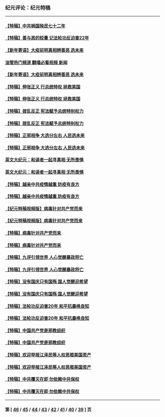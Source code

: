 ### 纪元评论：纪元特稿
---
#### [【特稿】中共祸国殃民七十二年](../../pages/nsc424/n13272607.md?11130330) 
#### [【特稿】善与恶的较量 记法轮功反迫害22年](../../pages/nsc424/n13086597.md?11130330) 
#### [【新年寄语】大疫前明真相辨善恶 选未来](../../pages/nsc424/n12660855.md?11130330) 
#### [油管热门频道 翻墙必看视频 新闻](ok?11130330)
#### [【新年寄语】大疫前明真相辨善恶 选未来](../../pages/nsc424/n12660855.md?11130330) 
#### [【特稿】伸张正义 行总统特权 拯救美国](../../pages/nsc424/n12616806.md?11130330) 
#### [【特稿】伸张正义 行总统特权 拯救美国](../../pages/nsc424/n12616806.md?11130330) 
#### [【特稿】拨乱反正 宪法赋予总统特别权力](../../pages/nsc424/n12598306.md?11130330) 
#### [【特稿】拨乱反正 宪法赋予总统特别权力](../../pages/nsc424/n12598306.md?11130330) 
#### [【特稿】正邪相争 大选分左右 人民选未来](../../pages/nsc424/n12545208.md?11130330) 
#### [【特稿】正邪相争 大选分左右 人民选未来](../../pages/nsc424/n12545208.md?11130330) 
#### [英文大纪元：和读者一起寻真相 无所畏惧](../../pages/nsc424/n12542027.md?11130330) 
#### [英文大纪元：和读者一起寻真相 无所畏惧](../../pages/nsc424/n12542027.md?11130330) 
#### [【特稿】越亲中共疫情越重 防疫有良方](../../pages/nsc424/n12042989.md?11130330) 
#### [【特稿】越亲中共疫情越重 防疫有良方](../../pages/nsc424/n12042989.md?11130330) 
#### [【纪元特稿视频版】病毒针对共产党而来](../../pages/nsc424/n11977328.md?11130330) 
#### [【纪元特稿视频版】病毒针对共产党而来](../../pages/nsc424/n11977328.md?11130330) 
#### [【特稿】病毒针对共产党而来](../../pages/nsc424/n11928818.md?11130330) 
#### [【特稿】病毒针对共产党而来](../../pages/nsc424/n11928818.md?11130330) 
#### [【特稿】九评引领世界 人心觉醒暴政将亡](../../pages/nsc424/n11660496.md?11130330) 
#### [【特稿】九评引领世界 人心觉醒暴政将亡](../../pages/nsc424/n11660496.md?11130330) 
#### [【特稿】没有国庆只有国殇 国人觉醒迎希望](../../pages/nsc424/n11549354.md?11130330) 
#### [【特稿】没有国庆只有国殇 国人觉醒迎希望](../../pages/nsc424/n11549354.md?11130330) 
#### [【特稿】法轮功反迫害20年 和平抗暴唤良知](../../pages/nsc424/n11389135.md?11130330) 
#### [【特稿】法轮功反迫害20年 和平抗暴唤良知](../../pages/nsc424/n11389135.md?11130330) 
#### [【特稿】中国共产党是邪教组织](../../pages/nsc424/n11355551.md?11130330) 
#### [【特稿】中国共产党是邪教组织](../../pages/nsc424/n11355551.md?11130330) 
#### [【特稿】欢迎举报江泽民等人权恶棍美国资产](../../pages/nsc424/n11303040.md?11130330) 
#### [【特稿】欢迎举报江泽民等人权恶棍美国资产](../../pages/nsc424/n11303040.md?11130330) 
#### [【特稿】中共覆灭在即 勿依赖中共保权](../../pages/nsc424/n11278510.md?11130330) 
#### [【特稿】中共覆灭在即 勿依赖中共保权](../../pages/nsc424/n11278510.md?11130330) 

---
#### 第 [ [46](./46.md?11130330) / [45](./45.md?11130330) / [44](./44.md?11130330) / [43](./43.md?11130330) / [42](./42.md?11130330) / [41](./41.md?11130330) / [40](./40.md?11130330) / [39](./39.md?11130330) ] 页
